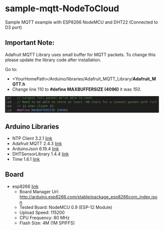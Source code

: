 # sample-mqtt-NodeToCloud
Sample MQTT example with ESP8266 NodeMCU and DHT22 (Connected to D3 port)


## Important Note:

Adafruit MQTT Library uses small buffer for MQTT packets. To change this please update the library code after installation.

Go to:

 * \<YourHomePath\>/Arduino/libraries/Adafruit_MQTT_Library/**Adafruit_MQTT.h**
 * Change line 110 to **#define MAXBUFFERSIZE (4096)** it was _150_.

![MQTT Packet Buffer Size Update](max_buffer_size_update.jpg "MQTT Packet Buffer Size Update")



## Arduino Libraries
* NTP Client 3.2.1 [link](https://github.com/arduino-libraries/NTPClient)
* Adafruit MQTT 2.4.3 [link](https://github.com/adafruit/Adafruit_MQTT_Library)
* ArduinoJson 6.19.4 [link](https://github.com/bblanchon/ArduinoJson)
* DHTSensorLibrary 1.4.4 [link](https://github.com/adafruit/DHT-sensor-library)
* Time 1.6.1 [link](https://github.com/PaulStoffregen/Time)

## Board
* esp8266 [link](https://github.com/esp8266/Arduino)
    * Board Manager Url: http://arduino.esp8266.com/stable/package_esp8266com_index.json
    * Tested Board: NodeMCU 0.9 (ESP-12 Module)
    * Upload Speed: 115200
    * CPU Frequency: 80 MHz
    * Flash Size: 4M (1M SPIFFS)
  